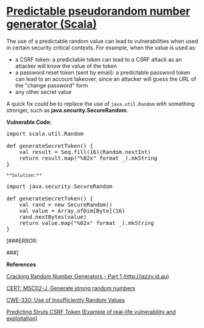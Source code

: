 # [Predictable pseudorandom number generator (Scala)](http://find-sec-bugs.github.io/bugs.htm#PREDICTABLE_RANDOM_SCALA)

The use of a predictable random value can lead to vulnerabilities when used in certain security critical contexts. For example, when the value is used as:

*   a CSRF token: a predictable token can lead to a CSRF attack as an attacker will know the value of the token
*   a password reset token (sent by email): a predictable password token can lead to an account takeover, since an attacker will guess the URL of the "change password" form
*   any other secret value

A quick fix could be to replace the use of `java.util.Random` with something stronger, such as **java.security.SecureRandom**.

**Vulnerable Code:**  

<pre>import scala.util.Random

def generateSecretToken() {
    val result = Seq.fill(16)(Random.nextInt)
    return result.map("%02x" format _).mkString
}</pre>

    **Solution:**

<pre>import java.security.SecureRandom

def generateSecretToken() {
    val rand = new SecureRandom()
    val value = Array.ofDim[Byte](16)
    rand.nextBytes(value)
    return value.map("%02x" format _).mkString
}</pre>

[###ERROR: 
<!--<p>
<b>Solution:</b>
<pre>import java.security.SecureRandom
import scala.util.Random._

def generateSecretToken() {
    val secRandom = javaRandomToRandom(new SecureRandom())
    val result = Seq.fill(16)(secRandom.nextInt)
    return result.map("%02x" format _).mkString
}</pre>
</p>--> ###]

**References**  

[Cracking Random Number Generators - Part 1 (http://jazzy.id.au)](http://jazzy.id.au/default/2010/09/20/cracking_random_number_generators_part_1.html)  

[CERT: MSC02-J. Generate strong random numbers](https://www.securecoding.cert.org/confluence/display/java/MSC02-J.+Generate+strong+random+numbers)  

[CWE-330: Use of Insufficiently Random Values](http://cwe.mitre.org/data/definitions/330.html)  

[Predicting Struts CSRF Token (Example of real-life vulnerability and exploitation)](http://blog.h3xstream.com/2014/12/predicting-struts-csrf-token-cve-2014.html)